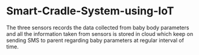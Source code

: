 # Smart-Cradle-System-using-IoT
The three sensors records the data collected from baby body parameters and all the information taken from sensors is stored in cloud which keep on sending SMS to parent regarding baby parameters at regular interval of time. 
